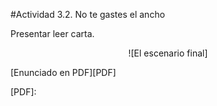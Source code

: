 #Actividad 3.2. No te gastes el ancho

Presentar leer carta.

<center>
![El escenario final]
</center>


[Enunciado en PDF][PDF]

[PDF]: 